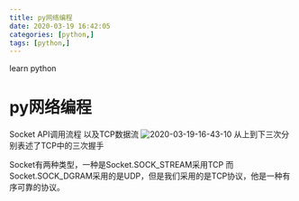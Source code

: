 ```yaml
---
title: py网络编程
date: 2020-03-19 16:42:05
categories: [python,]  
tags: [python,]
---
```


learn python
<!-- more -->

# py网络编程

Socket API调用流程 以及TCP数据流
![2020-03-19-16-43-10](http://img.noback.top/2020-03-19-16-43-10.png)
从上到下三次分别表述了TCP中的三次握手


Socket有两种类型，一种是Socket.SOCK_STREAM采用TCP 而Socket.SOCK_DGRAM采用的是UDP，但是我们采用的是TCP协议，他是一种有序可靠的协议。